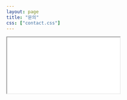 ```yaml
---
layout: page
title: "문의"
css: ["contact.css"]
---
```

<div class="col s12">
  <div class="icontain">
    <iframe src="{{site.contact_url}}">Loading...</iframe>
  </div>
</div>